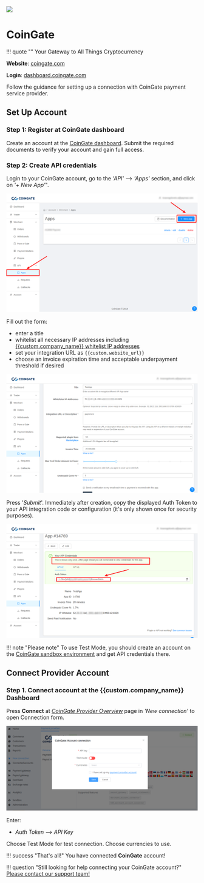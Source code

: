 <img src="https://static.openfintech.io/payment_providers/coingate/logo.svg?w=300" width="300px" >

# CoinGate

!!! quote ""
    Your Gateway to All Things Cryptocurrency

**Website**: [coingate.com](https://coingate.com/)

**Login**: [dashboard.coingate.com](https://dashboard.coingate.com/login)

Follow the guidance for setting up a connection with CoinGate payment service provider.

## Set Up Account

### Step 1: Register at CoinGate dashboard

Create an account at the [CoinGate dashboard](https://dashboard.coingate.com/register). Submit the required documents to verify your account and gain full access.

### Step 2: Create API credentials

Login to your CoinGate account, go to the *'API'* --> *'Apps'* section, and click on *'+ New App'*".

![create New App](images/new-app.png)

Fill out the form:

* enter a title
* whitelist all necessary IP addresses including [{{custom.company_name}} whitelist IP addresses](/integration/ips/)
* set your integration URL as `{{custom.website_url}}`
* choose an invoice expiration time and acceptable underpayment threshold if desired

![Fill the form](images/coingate-app-form.png)

Press '*Submit*'. Immediately after creation, copy the displayed Auth Token to your API integration code or configuration (it's only shown once for security purposes).

![Copy Auth Token](images/auth-token.png)

!!! note "Please note"
    To use Test Mode, you should create an account on the [CoinGate sandbox environment](https://sandbox.coingate.com/) and get API credentials there.

## Connect Provider Account

### Step 1. Connect account at the {{custom.company_name}} Dashboard

Press **Connect** at [*CoinGate Provider Overview*]({{custom.dashboard_base_url}}connect-directory/payment-providers/coingate/general) page in *'New connection'* to open Connection form.

![Connect](images/provider-account.png)

Enter:

* *Auth Token* --> *API Key*

Choose Test Mode for test connection. Choose currencies to use.

!!! success "That's all!"
    You have connected **CoinGate** account!

!!! question "Still looking for help connecting your CoinGate account?"
    <!--email_off-->[Please contact our support team!](mailto:{{custom.support_email}})<!--/email_off-->
